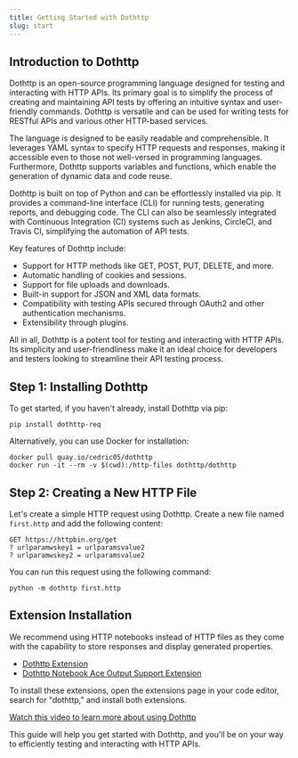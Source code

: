 ```yaml
---
title: Getting Started with Dothttp
slug: start
---
```


## Introduction to Dothttp

Dothttp is an open-source programming language designed for testing and interacting with HTTP APIs. Its primary goal is to simplify the process of creating and maintaining API tests by offering an intuitive syntax and user-friendly commands. Dothttp is versatile and can be used for writing tests for RESTful APIs and various other HTTP-based services.

The language is designed to be easily readable and comprehensible. It leverages YAML syntax to specify HTTP requests and responses, making it accessible even to those not well-versed in programming languages. Furthermore, Dothttp supports variables and functions, which enable the generation of dynamic data and code reuse.

Dothttp is built on top of Python and can be effortlessly installed via pip. It provides a command-line interface (CLI) for running tests, generating reports, and debugging code. The CLI can also be seamlessly integrated with Continuous Integration (CI) systems such as Jenkins, CircleCI, and Travis CI, simplifying the automation of API tests.

Key features of Dothttp include:

- Support for HTTP methods like GET, POST, PUT, DELETE, and more.
- Automatic handling of cookies and sessions.
- Support for file uploads and downloads.
- Built-in support for JSON and XML data formats.
- Compatibility with testing APIs secured through OAuth2 and other authentication mechanisms.
- Extensibility through plugins.

All in all, Dothttp is a potent tool for testing and interacting with HTTP APIs. Its simplicity and user-friendliness make it an ideal choice for developers and testers looking to streamline their API testing process.

## Step 1: Installing Dothttp

To get started, if you haven't already, install Dothttp via pip:

```shell
pip install dothttp-req
```

Alternatively, you can use Docker for installation:

```shell
docker pull quay.io/cedric05/dothttp
docker run -it --rm -v $(cwd):/http-files dothttp/dothttp
```

## Step 2: Creating a New HTTP File

Let's create a simple HTTP request using Dothttp. Create a new file named `first.http` and add the following content:

```http
GET https://httpbin.org/get
? urlparamwskey1 = urlparamsvalue2
? urlparamwskey2 = urlparamsvalue2
```

You can run this request using the following command:

```shell
python -m dothttp first.http
```

## Extension Installation

We recommend using HTTP notebooks instead of HTTP files as they come with the capability to store responses and display generated properties.

- [Dothttp Extension](https://marketplace.visualstudio.com/items?itemName=ShivaPrasanth.dothttp-code)
- [Dothttp Notebook Ace Output Support Extension](https://marketplace.visualstudio.com/items?itemName=ShivaPrasanth.dotbook)

To install these extensions, open the extensions page in your code editor, search for "dothttp," and install both extensions.

[Watch this video to learn more about using Dothttp](https://www.youtube.com/embed/I1PtzV5Oa5c)

This guide will help you get started with Dothttp, and you'll be on your way to efficiently testing and interacting with HTTP APIs.